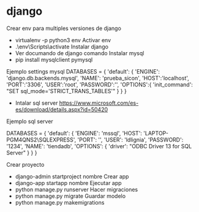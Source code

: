 # django
Crear env para multiples versiones de django
- virtualenv -p python3 env
Activar env
- .\env\Scripts\activate
Instalar django
- Ver documando de django comando
Instalar mysql
- pip install mysqlclient pymysql
  
Ejemplo settings mysql
  DATABASES = {
    'default': {
        'ENGINE': 'django.db.backends.mysql',
        'NAME': 'prueba_sicon',
        'HOST':'localhost',
        'PORT':'3306',
        'USER':'root',
        'PASSWORD':'',
        'OPTIONS':{
            'init_command': "SET sql_mode='STRICT_TRANS_TABLES'"
        }
    }
}
- Intalar sql server
https://www.microsoft.com/es-es/download/details.aspx?id=50420

Ejemplo sql server

DATABASES = {
    'default': {
        'ENGINE': 'mssql',
        'HOST': 'LAPTOP-PGM4QNS2\SQLEXPRESS',
        'PORT': '',
        'USER': 'ldlignia',
        'PASSWORD': '1234',
        'NAME': 'tiendadb',
        'OPTIONS': {
            'driver': "ODBC Driver 13 for SQL Server"
        }
    }
}

Crear proyecto 
- django-admin startproject nombre
Crear app
- django-app startapp nombre
Ejecutar app
- python manage.py runserver
Hacer migraciones
- python manage.py migrate
Guardar modelo
- python manage.py makemigrations
